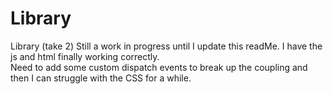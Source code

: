# Library
Library (take 2)
Still a work in progress until I update this readMe.  I have the js and html finally working correctly.  
Need to add some custom dispatch events to break up the coupling and then I can struggle with the CSS for a while.
